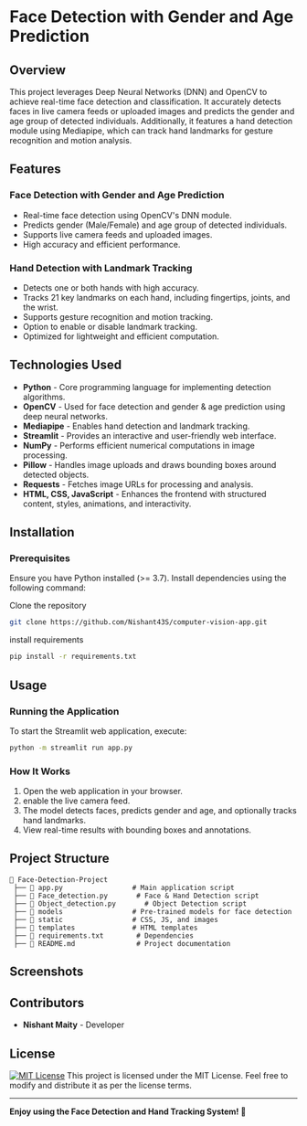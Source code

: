 # Face Detection with Gender and Age Prediction

## Overview
This project leverages Deep Neural Networks (DNN) and OpenCV to achieve real-time face detection and classification. It accurately detects faces in live camera feeds or uploaded images and predicts the gender and age group of detected individuals. Additionally, it features a hand detection module using Mediapipe, which can track hand landmarks for gesture recognition and motion analysis.

## Features
### Face Detection with Gender and Age Prediction
- Real-time face detection using OpenCV's DNN module.
- Predicts gender (Male/Female) and age group of detected individuals.
- Supports live camera feeds and uploaded images.
- High accuracy and efficient performance.

### Hand Detection with Landmark Tracking
- Detects one or both hands with high accuracy.
- Tracks 21 key landmarks on each hand, including fingertips, joints, and the wrist.
- Supports gesture recognition and motion tracking.
- Option to enable or disable landmark tracking.
- Optimized for lightweight and efficient computation.

## Technologies Used
- **Python** - Core programming language for implementing detection algorithms.
- **OpenCV** - Used for face detection and gender & age prediction using deep neural networks.
- **Mediapipe** - Enables hand detection and landmark tracking.
- **Streamlit** - Provides an interactive and user-friendly web interface.
- **NumPy** - Performs efficient numerical computations in image processing.
- **Pillow** - Handles image uploads and draws bounding boxes around detected objects.
- **Requests** - Fetches image URLs for processing and analysis.
- **HTML, CSS, JavaScript** - Enhances the frontend with structured content, styles, animations, and interactivity.

## Installation
### Prerequisites
Ensure you have Python installed (>= 3.7). Install dependencies using the following command:

Clone the repository
```bash
git clone https://github.com/Nishant43S/computer-vision-app.git
```

install requirements
```bash
pip install -r requirements.txt
```

## Usage
### Running the Application
To start the Streamlit web application, execute:

```bash
python -m streamlit run app.py
```

### How It Works
1. Open the web application in your browser.
2. enable the live camera feed.
3. The model detects faces, predicts gender and age, and optionally tracks hand landmarks.
4. View real-time results with bounding boxes and annotations.

## Project Structure
```
📂 Face-Detection-Project
 ├── 📄 app.py                 # Main application script
 ├── 📄 Face_detection.py       # Face & Hand Detection script
 ├── 📄 Object_detection.py       # Object Detection script
 ├── 📂 models                 # Pre-trained models for face detection
 ├── 📂 static                 # CSS, JS, and images
 ├── 📂 templates              # HTML templates
 ├── 📄 requirements.txt        # Dependencies
 ├── 📄 README.md               # Project documentation
```

## Screenshots




## Contributors
- **Nishant Maity** - Developer

## License
[![MIT License](https://img.shields.io/badge/License-MIT-green.svg)](https://choosealicense.com/licenses/mit/)
This project is licensed under the MIT License. Feel free to modify and distribute it as per the license terms.

---
**Enjoy using the Face Detection and Hand Tracking System! 🚀**
